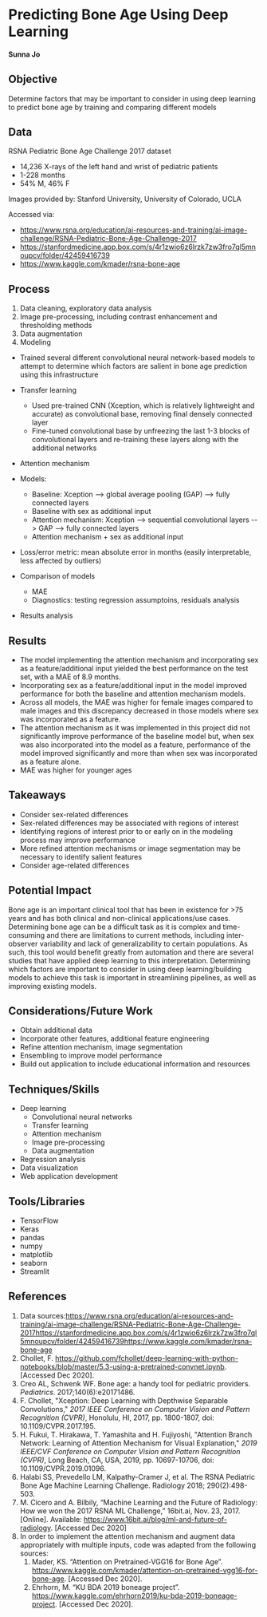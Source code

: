 # Predicting Bone Age Using Deep Learning

#### Sunna Jo



## Objective

Determine factors that may be important to consider in using deep learning to predict bone age by training and comparing different models



## Data

RSNA Pediatric Bone Age Challenge 2017 dataset

- 14,236 X-rays of the left hand and wrist of pediatric patients
- 1-228 months
- 54% M, 46% F

Images provided by: Stanford University, University of Colorado, UCLA

Accessed via:

- https://www.rsna.org/education/ai-resources-and-training/ai-image-challenge/RSNA-Pediatric-Bone-Age-Challenge-2017
- https://stanfordmedicine.app.box.com/s/4r1zwio6z6lrzk7zw3fro7ql5mnoupcv/folder/42459416739
- https://www.kaggle.com/kmader/rsna-bone-age



## Process

1. Data cleaning, exploratory data analysis
2. Image pre-processing, including contrast enhancement and thresholding methods
3. Data augmentation
4. Modeling

- Trained several different convolutional neural network-based models to attempt to determine which factors are salient in bone age prediction using this infrastructure
- Transfer learning
  - Used pre-trained CNN (Xception, which is relatively lightweight and accurate) as convolutional base, removing final densely connected layer
  - Fine-tuned convolutional base by unfreezing the last 1-3 blocks of convolutional layers and re-training these layers along with the additional networks
- Attention mechanism
- Models:
  - Baseline: Xception --> global average pooling (GAP) --> fully connected layers
  - Baseline with sex as additional input
  - Attention mechanism: Xception --> sequential convolutional layers --> GAP --> fully connected layers
  - Attention mechanism + sex as additional input

- Loss/error metric: mean absolute error in months (easily interpretable, less affected by outliers)
- Comparison of models
  - MAE
  - Diagnostics: testing regression assumptoins, residuals analysis
- Results analysis



## Results

- The model implementing the attention mechanism and incorporating sex as a feature/additional input yielded the best performance on the test set, with a MAE of 8.9 months.
- Incorporating sex as a feature/additional input in the model improved performance for both the baseline and attention mechanism models.
- Across all models, the MAE was higher for female images compared to male images and this discrepancy decreased in those models where sex was incorporated as a feature.
- The attention mechanism as it was implemented in this project did not significantly improve performance of the baseline model but, when sex was also incorporated into the model as a feature, performance of the model improved significantly and more than when sex was incorporated as a feature alone.
- MAE was higher for younger ages



## Takeaways

- Consider sex-related differences
- Sex-related differences may be associated with regions of interest
- Identifying regions of interest prior to or early on in the modeling process may improve performance
- More refined attention mechanisms or image segmentation may be necessary to identify salient features
- Consider age-related differences



## Potential Impact

Bone age is an important clinical tool that has been in existence for >75 years and has both clinical and non-clinical applications/use cases. Determining bone age can be a difficult task as it is complex and time-consuming and there are limitations to current methods, including inter-observer variability and lack of generalizability to certain populations. As such, this tool would benefit greatly from automation and there are several studies that have applied deep learning to this interpretation. Determining which factors are important to consider in using deep learning/building models to achieve this task is important in streamlining pipelines, as well as improving existing models.



## Considerations/Future Work

- Obtain additional data
- Incorporate other features, additional feature engineering
- Refine attention mechanism, image segmentation
- Ensembling to improve model performance
- Build out application to include educational information and resources



## Techniques/Skills

- Deep learning
  - Convolutional neural networks
  - Transfer learning
  - Attention mechanism
  - Image pre-processing
  - Data augmentation
- Regression analysis
- Data visualization
- Web application development

## Tools/Libraries

- TensorFlow
- Keras
- pandas
- numpy
- matplotlib
- seaborn
- Streamlit



## References

1. Data sources:https://www.rsna.org/education/ai-resources-and-training/ai-image-challenge/RSNA-Pediatric-Bone-Age-Challenge-2017https://stanfordmedicine.app.box.com/s/4r1zwio6z6lrzk7zw3fro7ql5mnoupcv/folder/42459416739https://www.kaggle.com/kmader/rsna-bone-age
2. Chollet, F. https://github.com/fchollet/deep-learning-with-python-notebooks/blob/master/5.3-using-a-pretrained-convnet.ipynb. [Accessed Dec 2020].
3. Creo AL, Schwenk WF. Bone age: a handy tool for pediatric providers. *Pediatrics*. 2017;140(6):e20171486.
4. F. Chollet, "Xception: Deep Learning with Depthwise Separable Convolutions," *2017 IEEE Conference on Computer Vision and Pattern Recognition (CVPR)*, Honolulu, HI, 2017, pp. 1800-1807, doi: 10.1109/CVPR.2017.195.
5. H. Fukui, T. Hirakawa, T. Yamashita and H. Fujiyoshi, "Attention Branch Network: Learning of Attention Mechanism for Visual Explanation," *2019 IEEE/CVF Conference on Computer Vision and Pattern Recognition (CVPR)*, Long Beach, CA, USA, 2019, pp. 10697-10706, doi: 10.1109/CVPR.2019.01096.
6. Halabi SS, Prevedello LM, Kalpathy-Cramer J, et al. The RSNA Pediatric Bone Age Machine Learning Challenge. Radiology 2018; 290(2):498-503.
7. M. Cicero and A. Bilbily, “Machine Learning and the Future of Radiology: How we won the 2017 RSNA ML Challenge,” 16bit.ai, Nov. 23, 2017. [Online]. Available: https://www.16bit.ai/blog/ml-and-future-of-radiology. [Accessed Dec 2020]
8. In order to implement the attention mechanism and augment data appropriately with multiple inputs, code was adapted from the following sources:
   1. Mader, KS. “Attention on Pretrained-VGG16 for Bone Age”.  https://www.kaggle.com/kmader/attention-on-pretrained-vgg16-for-bone-age. [Accessed Dec 2020].
   2. Ehrhorn, M. “KU BDA 2019 boneage project”. https://www.kaggle.com/ehrhorn2019/ku-bda-2019-boneage-project. [Accessed Dec 2020].